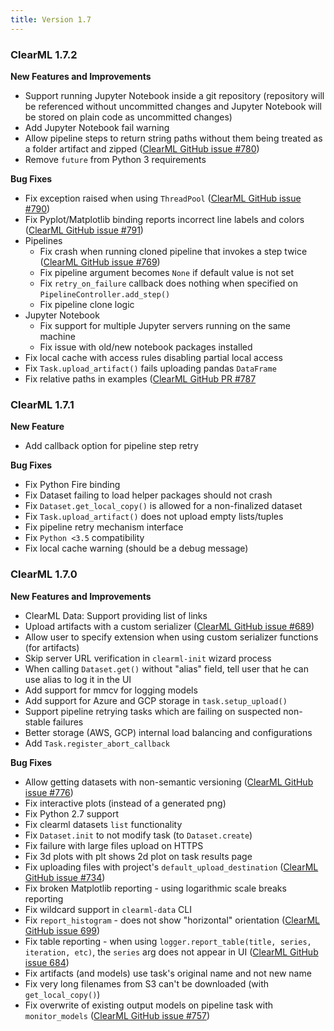 ```yaml
---
title: Version 1.7
---
```


### ClearML 1.7.2
**New Features and Improvements**
* Support running Jupyter Notebook inside a git repository (repository will be referenced without uncommitted changes 
  and Jupyter Notebook will be stored on plain code as uncommitted changes)
* Add Jupyter Notebook fail warning
* Allow pipeline steps to return string paths without them being treated as a folder artifact and zipped ([ClearML GitHub issue #780](https://github.com/allegroai/clearml/issues/780))
* Remove `future` from Python 3 requirements

**Bug Fixes**
* Fix exception raised when using `ThreadPool` ([ClearML GitHub issue #790](https://github.com/allegroai/clearml/issues/790))
* Fix Pyplot/Matplotlib binding reports incorrect line labels and colors ([ClearML GitHub issue #791](https://github.com/allegroai/clearml/issues/791))
* Pipelines
    * Fix crash when running cloned pipeline that invokes a step twice ([ClearML GitHub issue #769](https://github.com/allegroai/clearml/issues/769))
    * Fix pipeline argument becomes `None` if default value is not set
    * Fix `retry_on_failure` callback does nothing when specified on `PipelineController.add_step()`
    * Fix pipeline clone logic
* Jupyter Notebook
    * Fix support for multiple Jupyter servers running on the same machine
    * Fix issue with old/new notebook packages installed
* Fix local cache with access rules disabling partial local access
* Fix `Task.upload_artifact()` fails uploading pandas `DataFrame`
* Fix relative paths in examples ([ClearML GitHub PR #787](https://github.com/allegroai/clearml/issues/787)

### ClearML 1.7.1

**New Feature**
* Add callback option for pipeline step retry

**Bug Fixes**
* Fix Python Fire binding
* Fix Dataset failing to load helper packages should not crash
* Fix `Dataset.get_local_copy()` is allowed for a non-finalized dataset
* Fix `Task.upload_artifact()` does not upload empty lists/tuples
* Fix pipeline retry mechanism interface
* Fix `Python <3.5` compatibility
* Fix local cache warning (should be a debug message)

### ClearML 1.7.0

**New Features and Improvements**
* ClearML Data: Support providing list of links
* Upload artifacts with a custom serializer ([ClearML GitHub issue #689](https://github.com/allegroai/clearml/issues/689))
* Allow user to specify extension when using custom serializer functions (for artifacts)
* Skip server URL verification in `clearml-init` wizard process
* When calling `Dataset.get()` without "alias" field, tell user that he can use alias to log it in the UI
* Add support for mmcv for logging models
* Add support for Azure and GCP storage in `task.setup_upload()`
* Support pipeline retrying tasks which are failing on suspected non-stable failures
* Better storage (AWS, GCP) internal load balancing and configurations
* Add `Task.register_abort_callback`

**Bug Fixes**
* Allow getting datasets with non-semantic versioning ([ClearML GitHub issue #776](https://github.com/allegroai/clearml/issues/776))
* Fix interactive plots (instead of a generated png)
* Fix Python 2.7 support
* Fix clearml datasets `list` functionality
* Fix `Dataset.init` to not modify task (to `Dataset.create`)
* Fix failure with large files upload on HTTPS
* Fix 3d plots with plt shows 2d plot on task results page
* Fix uploading files with project's `default_upload_destination` ([ClearML GitHub issue #734](https://github.com/allegroai/clearml/issues/734))
* Fix broken Matplotlib reporting - using logarithmic scale breaks reporting
* Fix wildcard support in `clearml-data` CLI
* Fix `report_histogram` - does not show "horizontal" orientation ([ClearML GitHub issue 699](https://github.com/allegroai/clearml/issues/699))
* Fix table reporting - when using `logger.report_table(title, series, iteration, etc)`, the `series` arg does not appear in UI ([ClearML GitHub issue 684](https://github.com/allegroai/clearml/issues/684))
* Fix artifacts (and models) use task's original name and not new name
* Fix very long filenames from S3 can't be downloaded (with `get_local_copy()`)
* Fix overwrite of existing output models on pipeline task with `monitor_models` ([ClearML GitHub issue #757](https://github.com/allegroai/clearml/issues/757))